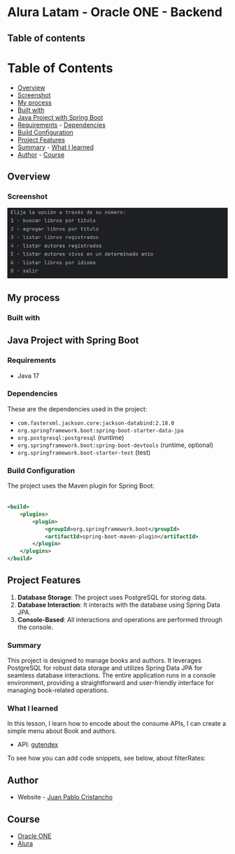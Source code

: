 # Alura Latam - Oracle ONE - Backend

## Table of contents

# Table of Contents

- [Overview](#overview)
- [Screenshot](#screenshot)
- [My process](#my-process)
- [Built with](#built-with)
- [Java Project with Spring Boot](#java-project-with-spring-boot)
- [Requirements](#requirements) - [Dependencies](#dependencies)
- [Build Configuration](#build-configuration)
- [Project Features](#project-features)
- [Summary](#summary) - [What I learned](#what-i-learned)
- [Author](#author) - [Course](#course)

## Overview

### Screenshot

![Screenshot_Literalura.png](src/main/java/com/alura/literalura/images/Screenshot_Literalura.png)

## My process

### Built with

## Java Project with Spring Boot

### Requirements

- Java 17

### Dependencies

These are the dependencies used in the project:

- `com.fasterxml.jackson.core:jackson-databind:2.18.0`
- `org.springframework.boot:spring-boot-starter-data-jpa`
- `org.postgresql:postgresql` (runtime)
- `org.springframework.boot:spring-boot-devtools` (runtime, optional)
- `org.springframework.boot-starter-test` (test)

### Build Configuration

The project uses the Maven plugin for Spring Boot:

```xml

<build>
    <plugins>
        <plugin>
            <groupId>org.springframework.boot</groupId>
            <artifactId>spring-boot-maven-plugin</artifactId>
        </plugin>
    </plugins>
</build>
```

## Project Features

1. **Database Storage**: The project uses PostgreSQL for storing data.
2. **Database Interaction**: It interacts with the database using Spring Data JPA.
3. **Console-Based**: All interactions and operations are performed through the console.

### Summary

This project is designed to manage books and authors. It leverages PostgreSQL for robust data storage and utilizes
Spring Data JPA for seamless database interactions. The entire application runs in a console environment, providing a
straightforward and user-friendly interface for managing book-related operations.

### What I learned

In this lesson, I learn how to encode about the consume APIs, I can create a simple menu
about Book and authors.

- API:  [gutendex](https://gutendex.com/)

To see how you can add code snippets, see below, about filterRates:

## Author

- Website - [Juan Pablo Cristancho](https://my-portafolio-mygi-dvu8swsn6-juan-cris-projects.vercel.app)

## Course

- [Oracle ONE](https://my-portafolio-mygi-dvu8swsn6-juan-cris-projects.vercel.app)
- [Alura](https://www.linkedin.com/company/alura-latam/mycompany/)

